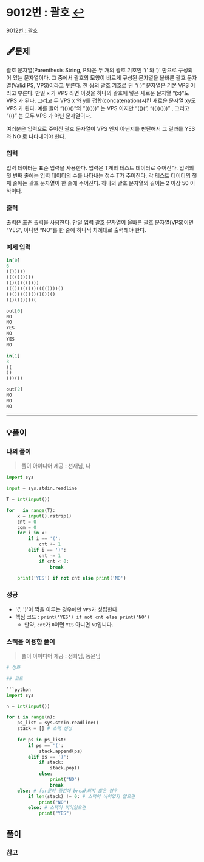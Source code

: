 # 9012번 : 괄호 [↩](../../acmicpc)

[9012번 : 괄호](https://www.acmicpc.net/problem/9012)

## 🖋️문제

괄호 문자열(Parenthesis String, PS)은 두 개의 괄호 기호인 ‘(’ 와 ‘)’ 만으로 구성되어 있는 문자열이다. 그 중에서 괄호의 모양이 바르게 구성된 문자열을 올바른 괄호 문자열(Valid PS, VPS)이라고 부른다. 한 쌍의 괄호 기호로 된 “( )” 문자열은 기본 VPS 이라고 부른다. 만일 x 가 VPS 라면 이것을 하나의 괄호에 넣은 새로운 문자열 “(x)”도 VPS 가 된다. 그리고 두 VPS x 와 y를 접합(concatenation)시킨 새로운 문자열 xy도 VPS 가 된다. 예를 들어 “(())()”와 “((()))” 는 VPS 이지만 “(()(”, “(())()))” , 그리고 “(()” 는 모두 VPS 가 아닌 문자열이다. 

여러분은 입력으로 주어진 괄호 문자열이 VPS 인지 아닌지를 판단해서 그 결과를 YES 와 NO 로 나타내어야 한다. 

### 입력

입력 데이터는 표준 입력을 사용한다. 입력은 T개의 테스트 데이터로 주어진다. 입력의 첫 번째 줄에는 입력 데이터의 수를 나타내는 정수 T가 주어진다. 각 테스트 데이터의 첫째 줄에는 괄호 문자열이 한 줄에 주어진다. 하나의 괄호 문자열의 길이는 2 이상 50 이하이다. 


### 출력

출력은 표준 출력을 사용한다. 만일 입력 괄호 문자열이 올바른 괄호 문자열(VPS)이면 “YES”, 아니면 “NO”를 한 줄에 하나씩 차례대로 출력해야 한다. 

### 예제 입력

```python
in[0]
6
(())())
(((()())()
(()())((()))
((()()(()))(((())))()
()()()()(()()())()
(()((())()(

out[0]
NO
NO
YES
NO
YES
NO

in[1]
3
((
))
())(()

out[2]
NO
NO
NO

```

---

## 💡풀이

### 나의 풀이
> 풀이 아이디어 제공 : 선재님, 나

```python
import sys

input = sys.stdin.readline

T = int(input())

for _ in range(T):
    x = input().rstrip()
    cnt = 0
    com = 0
    for i in x:
        if i == '(':
            cnt += 1
        elif i == ')':
            cnt -= 1
            if cnt < 0:
                break

    print('YES') if not cnt else print('NO')
```

### 성공

* '(', ')'이 짝을 이루는 경우에만 `VPS`가 성립한다.
* 핵심 코드 : `print('YES') if not cnt else print('NO')`
  * 만약, `cnt`가 `0`이면 `YES` 아니면 `NO`입니다.

### 스택을 이용한 풀이
> 풀이 아이디어 제공 : 정화님, 동윤님
```python
# 정화

## 코드

```python
import sys

n = int(input())

for i in range(n):
    ps_list = sys.stdin.readline()
    stack = [] # 스택 생성
    
    for ps in ps_list:
        if ps == '(':
            stack.append(ps)
        elif ps == ')':
            if stack:
                stack.pop()
            else:
                print("NO")
                break
    else: # for문이 중간에 break되지 않은 경우
        if len(stack) != 0: # 스택이 비어있지 않으면
            print("NO")
        else: # 스택이 비어있으면
            print("YES")
```

## 풀이

### 참고
```




